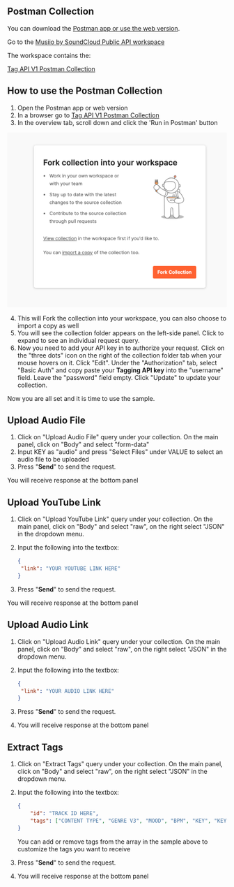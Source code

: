 ## Postman Collection

You can download the [Postman app or use the web version](https://www.postman.com/downloads/).

Go to the [Musiio by SoundCloud Public API workspace](https://www.postman.com/soundcloud-musiio/workspace/musiio-by-soundcloud-public-api-workspace/overview)

The workspace contains the:

[Tag API V1 Postman Collection](https://www.postman.com/soundcloud-musiio/workspace/musiio-by-soundcloud-public-api-workspace/collection/29141210-8cee2d19-5b14-4497-a931-3e72a50c85eb?action=share&creator=29141210)

## How to use the Postman Collection

1. Open the Postman app or web version
2. In a browser go to [Tag API V1 Postman Collection](https://www.postman.com/soundcloud-musiio/workspace/musiio-by-soundcloud-public-api-workspace/collection/29141210-8cee2d19-5b14-4497-a931-3e72a50c85eb?action=share&creator=29141210)
3. In the overview tab, scroll down and click the 'Run in Postman' button

![Alt text](image.png)

4. This will Fork the collection into your workspace, you can also choose to import a copy as well
6. You will see the collection folder appears on the left-side panel. Click to expand to see an individual request query.
7. Now you need to add your API key in to authorize your request. Click on the "three dots" icon on the right of the collection folder tab when your mouse hovers on it. Click "Edit". Under the "Authorization" tab, select "Basic Auth" and copy paste your **Tagging API key** into the "username" field. Leave the "password" field empty. Click "Update" to update your collection.

Now you are all set and it is time to use the sample.

## Upload Audio File

1. Click on "Upload Audio File" query under your collection. On the main panel, click on "Body" and select "form-data"
2. Input KEY as "audio" and press "Select Files" under VALUE to select an audio file to be uploaded
3. Press "**Send**" to send the request.

You will receive response at the bottom panel

## Upload YouTube Link

1. Click on "Upload YouTube Link" query under your collection. On the main panel, click on "Body" and select "raw", on the right select "JSON" in the dropdown menu.
2. Input the following into the textbox:

   ```json
   {
   	"link": "YOUR YOUTUBE LINK HERE"
   }
   ```

3. Press "**Send**" to send the request.

You will receive response at the bottom panel

## Upload Audio Link

1. Click on "Upload Audio Link" query under your collection. On the main panel, click on "Body" and select "raw", on the right select "JSON" in the dropdown menu.
2. Input the following into the textbox:

   ```json
   {
   	"link": "YOUR AUDIO LINK HERE"
   }
   ```
3. Press "**Send**" to send the request.
4. You will receive response at the bottom panel

## Extract Tags

1. Click on "Extract Tags" query under your collection. On the main panel, click on "Body" and select "raw", on the right select "JSON" in the dropdown menu.
2. Input the following into the textbox:

   ```json
   {
       "id": "TRACK ID HERE",
       "tags": ["CONTENT TYPE", "GENRE V3", "MOOD", "BPM", "KEY", "KEY SHARP", "ENERGY", "INSTRUMENTATION"]
   }
   ```
   You can add or remove tags from the array in the sample above to customize the tags you want to receive
3. Press "**Send**" to send the request.
4. You will receive response at the bottom panel
